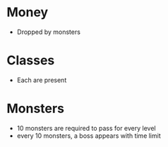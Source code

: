 # Money
- Dropped by monsters

# Classes
- Each are present

# Monsters
- 10 monsters are required to pass for every level
- every 10 monsters, a boss appears with time limit
